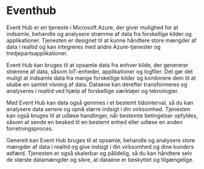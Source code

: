 # Eventhub

Event Hub er en tjeneste i Microsoft Azure, der giver mulighed for at indsamle, behandle og analysere strømme af data fra forskellige kilder og applikationer. Tjenesten er designet til at kunne håndtere store mængder af data i realtid og kan integreres med andre Azure-tjenester og tredjepartsapplikationer.

Event Hub kan bruges til at opsamle data fra enhver kilde, der genererer strømme af data, såsom IoT-enheder, applikationer og logfiler. Det gør det muligt at indsamle data fra mange forskellige kilder og kombinere dem til at skabe en samlet visning af data. Dataene kan derefter transformeres og analyseres i realtid ved hjælp af forskellige værktøjer og teknologier.

Med Event Hub kan data også gemmes i et bestemt tidsinterval, så du kan analysere data senere og opnå større indsigt i din virksomhed. Tjenesten kan også bruges til at udløse handlinger, når bestemte betingelser opfyldes, såsom at sende en besked til en bestemt enhed eller udløse en anden forretningsproces.

Generelt kan Event Hub bruges til at opsamle, behandle og analysere store mængder af data i realtid og give indsigt i din virksomhed og dine kunders adfærd. Tjenesten er også skalerbar og pålidelig, så du kan håndtere selv de største datamængder og sikre, at dataene er beskyttet og tilgængelige.
